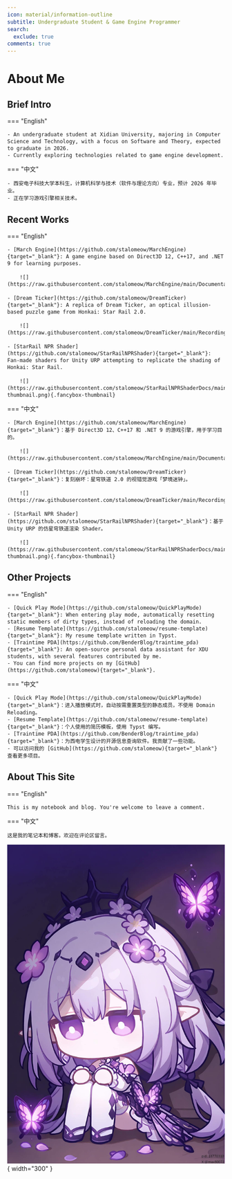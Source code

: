 ```yaml
---
icon: material/information-outline
subtitle: Undergraduate Student & Game Engine Programmer
search:
  exclude: true
comments: true
---
```


# About Me

## Brief Intro

=== "English"

    - An undergraduate student at Xidian University, majoring in Computer Science and Technology, with a focus on Software and Theory, expected to graduate in 2026.
    - Currently exploring technologies related to game engine development.

=== "中文"

    - 西安电子科技大学本科生，计算机科学与技术（软件与理论方向）专业，预计 2026 年毕业。
    - 正在学习游戏引擎相关技术。

## Recent Works

=== "English"

    - [March Engine](https://github.com/stalomeow/MarchEngine){target="_blank"}: A game engine based on Direct3D 12, C++17, and .NET 9 for learning purposes.

        ![](https://raw.githubusercontent.com/stalomeow/MarchEngine/main/Documentation/Attachments/overview.png)

    - [Dream Ticker](https://github.com/stalomeow/DreamTicker){target="_blank"}: A replica of Dream Ticker, an optical illusion-based puzzle game from Honkai: Star Rail 2.0.

        ![](https://raw.githubusercontent.com/stalomeow/DreamTicker/main/Recordings/Image%20Sequence_001_0000.png)

    - [StarRail NPR Shader](https://github.com/stalomeow/StarRailNPRShader){target="_blank"}: Fan-made shaders for Unity URP attempting to replicate the shading of Honkai: Star Rail.

        ![](https://raw.githubusercontent.com/stalomeow/StarRailNPRShaderDocs/main/docs/assets/banners/en-thumbnail.png){.fancybox-thumbnail}

=== "中文"

    - [March Engine](https://github.com/stalomeow/MarchEngine){target="_blank"}：基于 Direct3D 12、C++17 和 .NET 9 的游戏引擎，用于学习目的。

        ![](https://raw.githubusercontent.com/stalomeow/MarchEngine/main/Documentation/Attachments/overview.png)

    - [Dream Ticker](https://github.com/stalomeow/DreamTicker){target="_blank"}：复刻崩坏：星穹铁道 2.0 的视错觉游戏「梦境迷钟」。

        ![](https://raw.githubusercontent.com/stalomeow/DreamTicker/main/Recordings/Image%20Sequence_001_0000.png)

    - [StarRail NPR Shader](https://github.com/stalomeow/StarRailNPRShader){target="_blank"}：基于 Unity URP 的仿星穹铁道渲染 Shader。

        ![](https://raw.githubusercontent.com/stalomeow/StarRailNPRShaderDocs/main/docs/assets/banners/cn-thumbnail.png){.fancybox-thumbnail}

## Other Projects

=== "English"

    - [Quick Play Mode](https://github.com/stalomeow/QuickPlayMode){target="_blank"}: When entering play mode, automatically resetting static members of dirty types, instead of reloading the domain.
    - [Resume Template](https://github.com/stalomeow/resume-template){target="_blank"}: My resume template written in Typst.
    - [Traintime PDA](https://github.com/BenderBlog/traintime_pda){target="_blank"}: An open-source personal data assistant for XDU students, with several features contributed by me.
    - You can find more projects on my [GitHub](https://github.com/stalomeow){target="_blank"}.

=== "中文"

    - [Quick Play Mode](https://github.com/stalomeow/QuickPlayMode){target="_blank"}：进入播放模式时，自动按需重置类型的静态成员，不使用 Domain Reloading。
    - [Resume Template](https://github.com/stalomeow/resume-template){target="_blank"}：个人使用的简历模板，使用 Typst 编写。
    - [Traintime PDA](https://github.com/BenderBlog/traintime_pda){target="_blank"}：为西电学生设计的开源信息查询软件。我贡献了一些功能。
    - 可以访问我的 [GitHub](https://github.com/stalomeow){target="_blank"} 查看更多项目。

## About This Site

=== "English"

    This is my notebook and blog. You're welcome to leave a comment.

=== "中文"

    这是我的笔记本和博客。欢迎在评论区留言。

![](assets/castorice.jpg){ width="300" }

